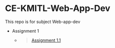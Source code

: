 # CE-KMITL-Web-App-Dev
This repo is for subject Web-app-dev
  - Assignment 1
    - >[Assignment 1.1](https://htmlpreview.github.io/?https://github.com/Patiyut1807/CE-KMITL-Web-App-Dev/blob/main/1/1.html)
